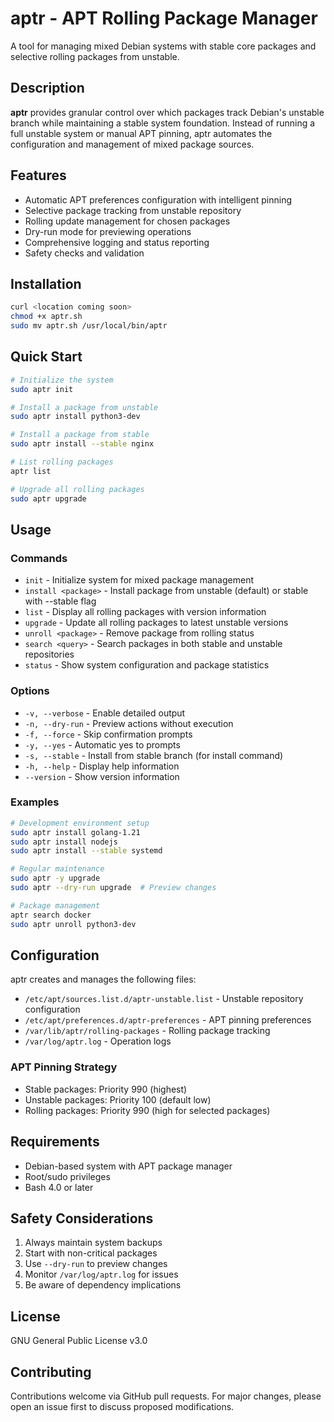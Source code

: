 # aptr - APT Rolling Package Manager

A tool for managing mixed Debian systems with stable core packages and selective rolling packages from unstable.

## Description

**aptr** provides granular control over which packages track Debian's unstable branch while maintaining a stable system foundation. Instead of running a full unstable system or manual APT pinning, aptr automates the configuration and management of mixed package sources.

## Features

- Automatic APT preferences configuration with intelligent pinning
- Selective package tracking from unstable repository
- Rolling update management for chosen packages
- Dry-run mode for previewing operations
- Comprehensive logging and status reporting
- Safety checks and validation

## Installation

```bash
curl <location coming soon>
chmod +x aptr.sh
sudo mv aptr.sh /usr/local/bin/aptr
```

## Quick Start

```bash
# Initialize the system
sudo aptr init

# Install a package from unstable
sudo aptr install python3-dev

# Install a package from stable
sudo aptr install --stable nginx

# List rolling packages
aptr list

# Upgrade all rolling packages
sudo aptr upgrade
```

## Usage

### Commands

- `init` - Initialize system for mixed package management
- `install <package>` - Install package from unstable (default) or stable with --stable flag
- `list` - Display all rolling packages with version information
- `upgrade` - Update all rolling packages to latest unstable versions
- `unroll <package>` - Remove package from rolling status
- `search <query>` - Search packages in both stable and unstable repositories
- `status` - Show system configuration and package statistics

### Options

- `-v, --verbose` - Enable detailed output
- `-n, --dry-run` - Preview actions without execution
- `-f, --force` - Skip confirmation prompts
- `-y, --yes` - Automatic yes to prompts
- `-s, --stable` - Install from stable branch (for install command)
- `-h, --help` - Display help information
- `--version` - Show version information

### Examples

```bash
# Development environment setup
sudo aptr install golang-1.21
sudo aptr install nodejs
sudo aptr install --stable systemd

# Regular maintenance
sudo aptr -y upgrade
sudo aptr --dry-run upgrade  # Preview changes

# Package management
aptr search docker
sudo aptr unroll python3-dev
```

## Configuration

aptr creates and manages the following files:

- `/etc/apt/sources.list.d/aptr-unstable.list` - Unstable repository configuration
- `/etc/apt/preferences.d/aptr-preferences` - APT pinning preferences
- `/var/lib/aptr/rolling-packages` - Rolling package tracking
- `/var/log/aptr.log` - Operation logs

### APT Pinning Strategy

- Stable packages: Priority 990 (highest)
- Unstable packages: Priority 100 (default low)
- Rolling packages: Priority 990 (high for selected packages)

## Requirements

- Debian-based system with APT package manager
- Root/sudo privileges
- Bash 4.0 or later

## Safety Considerations

1. Always maintain system backups
2. Start with non-critical packages
3. Use `--dry-run` to preview changes
4. Monitor `/var/log/aptr.log` for issues
5. Be aware of dependency implications

## License

GNU General Public License v3.0

## Contributing

Contributions welcome via GitHub pull requests. For major changes, please open an issue first to discuss proposed modifications.
